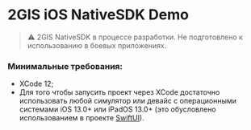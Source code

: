 # 2GIS iOS NativeSDK Demo

> ⚠️ 2GIS NativeSDK в процессе разработки. Не подготовлено к использованию в боевых приложениях.


### Минимальные требования:
- XCode 12;
- Для того чтобы запусить проект через XCode достаточно использовать любой симулятор или девайс с операционными системами iOS 13.0+ или iPadOS 13.0+ (это обусловлено использованием в проекте [SwiftUI](https://developer.apple.com/documentation/swiftui)).
